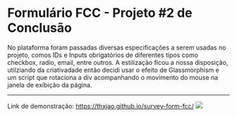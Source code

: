 # Formulário FCC - Projeto #2 de Conclusão

No plataforma foram passadas diversas especificações a serem usadas no projeto, comos IDs e Inputs obrigatórios de diferentes tipos como checkbox, radio, email, entre outros. A estilização ficou a nossa disposição, utilziando da criativadade então decidi usar o efeito de Glassmorphism e um script que rotaciona a div acompanhando o movimento do mouse na janela de exibição da página.

---

Link de demonstração: https://thxjao.github.io/survey-form-fcc/
<img src="https://i.imgur.com/UWigyLQ.png"/>
